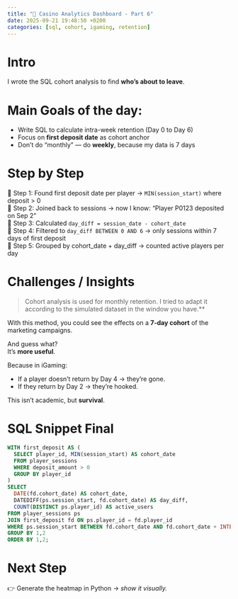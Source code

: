 ```yaml
---
title: "🎲 Casino Analytics Dashboard - Part 6"
date: 2025-09-21 19:48:50 +0200
categories: [sql, cohort, igaming, retention]
---
```


# Intro

I wrote the SQL cohort analysis to find **who’s about to leave**.

# Main Goals of the day:

- Write SQL to calculate intra-week retention (Day 0 to Day 6)  
- Focus on **first deposit date** as cohort anchor  
- Don’t do “monthly” — do **weekly**, because my data is 7 days

# Step by Step

📍 Step 1: Found first deposit date per player → `MIN(session_start)` where deposit > 0  
📍 Step 2: Joined back to sessions → now I know: “Player P0123 deposited on Sep 2”  
📍 Step 3: Calculated `day_diff = session_date - cohort_date`  
📍 Step 4: Filtered to `day_diff BETWEEN 0 AND 6` → only sessions within 7 days of first deposit  
📍 Step 5: Grouped by cohort_date + day_diff → counted active players per day

# Challenges / Insights

> Cohort analysis is used for monthly retention. I tried to adapt it according to the simulated dataset in the window you have.**

With this method, you could see the effects on a **7-day cohort** of the marketing campaigns.

And guess what?  
It’s **more useful**.

Because in iGaming:  
- If a player doesn’t return by Day 4 → they’re gone.  
- If they return by Day 2 → they’re hooked.

This isn’t academic, but **survival**.

# SQL Snippet Final

```sql
WITH first_deposit AS (
  SELECT player_id, MIN(session_start) AS cohort_date
  FROM player_sessions
  WHERE deposit_amount > 0
  GROUP BY player_id
)
SELECT 
  DATE(fd.cohort_date) AS cohort_date,
  DATEDIFF(ps.session_start, fd.cohort_date) AS day_diff,
  COUNT(DISTINCT ps.player_id) AS active_users
FROM player_sessions ps
JOIN first_deposit fd ON ps.player_id = fd.player_id
WHERE ps.session_start BETWEEN fd.cohort_date AND fd.cohort_date + INTERVAL '6 days'
GROUP BY 1,2
ORDER BY 1,2;
```
</pre>

# Next Step
👉 Generate the heatmap in Python → _show it visually._
